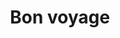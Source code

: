 ---
layout: list
title: Bon voyage
slug: bon voyage
menu: true
submenu: true
order: 4
description: >
  Places that I have been
---